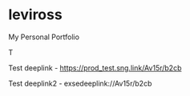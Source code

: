 # leviross
My Personal Portfolio 

T

Test deeplink - https://prod_test.sng.link/Av15r/b2cb

Test deeplink2 - exsedeeplink://Av15r/b2cb

